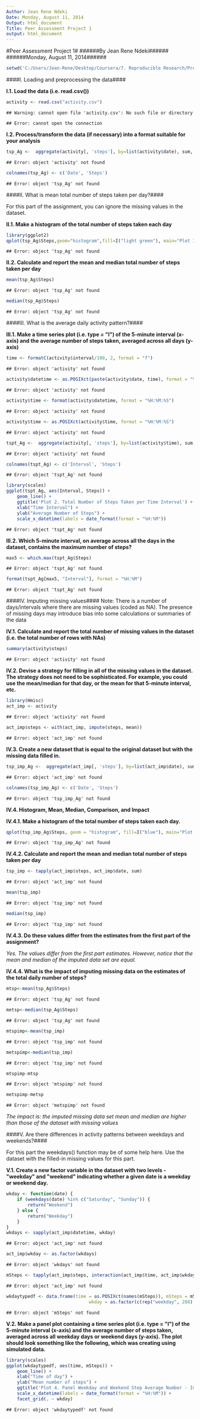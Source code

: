 ```yaml
---
Author: Jean Rene Ndeki
Date: Monday, August 11, 2014
Output: html_document
Title: Peer Assessment Project 1
output: html_document
---
```

#Peer Assessment Project 1#
######By Jean Rene Ndeki######
######Monday, August 11, 2014######


```r
setwd('C:/Users/Jean-Rene/Desktop/Coursera/7. Reproducible Research/Project 1/Data')
```

####I. Loading and preprocessing the data####

**I.1. Load the data (i.e. read.csv())**


```r
activity <- read.csv("activity.csv")
```

```
## Warning: cannot open file 'activity.csv': No such file or directory
```

```
## Error: cannot open the connection
```

**I.2. Process/transform the data (if necessary) into a format suitable for your analysis**


```r
tsp_Ag <-  aggregate(activity[, 'steps'], by=list(activity$date), sum, na.rm = TRUE)
```

```
## Error: object 'activity' not found
```

```r
colnames(tsp_Ag) <- c('Date', 'Steps')
```

```
## Error: object 'tsp_Ag' not found
```

####II. What is mean total number of steps taken per day?####

For this part of the assignment, you can ignore the missing values in the dataset.

**II.1. Make a histogram of the total number of steps taken each day**


```r
library(ggplot2)
qplot(tsp_Ag$Steps,geom="histogram",fill=I("light green"), main="Plot 1. Daily Total Number Steps",xlab="Total steps",ylab="Frequency")
```

```
## Error: object 'tsp_Ag' not found
```

**II.2. Calculate and report the mean and median total number of steps taken per day**


```r
mean(tsp_Ag$Steps)
```

```
## Error: object 'tsp_Ag' not found
```

```r
median(tsp_Ag$Steps)
```

```
## Error: object 'tsp_Ag' not found
```

####III. What is the average daily activity pattern?####

**III.1. Make a time series plot (i.e. type = "l") of the 5-minute interval (x-axis) and the average number of steps taken, averaged across all days (y-axis)**


```r
time <- formatC(activity$interval/100, 2, format = "f")
```

```
## Error: object 'activity' not found
```

```r
activity$datetime <- as.POSIXct(paste(activity$date, time), format = "%Y-%m-%d %H.%M",tz = "GMT")
```

```
## Error: object 'activity' not found
```

```r
activity$time <- format(activity$datetime, format = "%H:%M:%S")
```

```
## Error: object 'activity' not found
```

```r
activity$time <- as.POSIXct(activity$time, format = "%H:%M:%S")
```

```
## Error: object 'activity' not found
```

```r
tspt_Ag <-  aggregate(activity[, 'steps'], by=list(activity$time), sum, na.rm = TRUE)
```

```
## Error: object 'activity' not found
```

```r
colnames(tspt_Ag) <- c('Interval', 'Steps')
```

```
## Error: object 'tspt_Ag' not found
```


```r
library(scales)
ggplot(tspt_Ag, aes(Interval, Steps)) + 
    geom_line() + 
    ggtitle('Plot 2. Total Number of Steps Taken per Time Interval') +
    xlab("Time Interval") + 
    ylab("Average Number of Steps") + 
    scale_x_datetime(labels = date_format(format = "%H:%M"))
```

```
## Error: object 'tspt_Ag' not found
```

**III.2. Which 5-minute interval, on average across all the days in the dataset, contains the maximum number of steps?**


```r
max5 <- which.max(tspt_Ag$Steps)
```

```
## Error: object 'tspt_Ag' not found
```

```r
format(tspt_Ag[max5, "Interval"], format = "%H:%M")
```

```
## Error: object 'tspt_Ag' not found
```

####IV. Imputing missing values####
Note: There is a number of days/intervals where there are missing values (coded as NA). The presence of missing days may introduce bias into some calculations or summaries of the data

**IV.1. Calculate and report the total number of missing values in the dataset (i.e. the total number of rows with NAs)**


```r
summary(activity$steps)
```

```
## Error: object 'activity' not found
```


**IV.2. Devise a strategy for filling in all of the missing values in the dataset. The strategy does not need to be sophisticated. For example, you could use the mean/median for that day, or the mean for that 5-minute interval, etc.**


```r
library(Hmisc)
act_imp <- activity
```

```
## Error: object 'activity' not found
```

```r
act_imp$steps <- with(act_imp, impute(steps, mean))
```

```
## Error: object 'act_imp' not found
```

**IV.3. Create a new dataset that is equal to the original dataset but with the missing data filled in.**


```r
tsp_imp_Ag <-  aggregate(act_imp[, 'steps'], by=list(act_imp$date), sum, na.rm = TRUE)
```

```
## Error: object 'act_imp' not found
```

```r
colnames(tsp_imp_Ag) <- c('Date', 'Steps')
```

```
## Error: object 'tsp_imp_Ag' not found
```

**IV.4. Histogram, Mean, Median, Comparison, and Impact**

**IV.4.1. Make a histogram of the total number of steps taken each day.**


```r
qplot(tsp_imp_Ag$Steps, geom = "histogram", fill=I("blue"), main="Plot 3. Total Number Daily Steps - Imputed",xlab = "Total steps", ylab = "Frequency")
```

```
## Error: object 'tsp_imp_Ag' not found
```

**IV.4.2. Calculate and report the mean and median total number of steps taken per day**


```r
tsp_imp <- tapply(act_imp$steps, act_imp$date, sum)
```

```
## Error: object 'act_imp' not found
```


```r
mean(tsp_imp)
```

```
## Error: object 'tsp_imp' not found
```

```r
median(tsp_imp)
```

```
## Error: object 'tsp_imp' not found
```

**IV.4.3. Do these values differ from the estimates from the first part of the assignment?** 

*Yes. The values differ from the first part estimates. However, notice that the mean and median of the imputed data set are equal.*

**IV.4.4. What is the impact of imputing missing data on the estimates of the total daily number of steps?**


```r
mtsp<-mean(tsp_Ag$Steps)
```

```
## Error: object 'tsp_Ag' not found
```

```r
metsp<-median(tsp_Ag$Steps)
```

```
## Error: object 'tsp_Ag' not found
```

```r
mtspimp<-mean(tsp_imp)
```

```
## Error: object 'tsp_imp' not found
```

```r
metspimp<-median(tsp_imp)
```

```
## Error: object 'tsp_imp' not found
```


```r
mtspimp-mtsp
```

```
## Error: object 'mtspimp' not found
```

```r
metspimp-metsp
```

```
## Error: object 'metspimp' not found
```

*The impact is: the imputed missing data set mean and median are higher than those of the dataset with missing values*

####V. Are there differences in activity patterns between weekdays and weekends?####

For this part the weekdays() function may be of some help here. Use the dataset with the filled-in missing values for this part.

**V.1. Create a new factor variable in the dataset with two levels - "weekday" and "weekend" indicating whether a given date is a weekday or weekend day.**


```r
wkday <- function(date) {
    if (weekdays(date) %in% c("Saturday", "Sunday")) {
        return("Weekend")
    } else {
        return("Weekday")
    }
}
wkdays <- sapply(act_imp$datetime, wkday)
```

```
## Error: object 'act_imp' not found
```

```r
act_imp$wkday <- as.factor(wkdays)
```

```
## Error: object 'wkdays' not found
```

```r
mSteps <- tapply(act_imp$steps, interaction(act_imp$time, act_imp$wkday), mean, na.rm = TRUE)
```

```
## Error: object 'act_imp' not found
```

```r
wkdaytypedf <- data.frame(time = as.POSIXct(names(mSteps)), mSteps = mSteps, 
                               wkday = as.factor(c(rep("weekday", 288), rep("weekend", 288))))
```

```
## Error: object 'mSteps' not found
```

**V.2. Make a panel plot containing a time series plot (i.e. type = "l") of the 5-minute interval (x-axis) and the average number of steps taken, averaged across all weekday days or weekend days (y-axis). The plot should look something like the following, which was creating using simulated data.**


```r
library(scales)
ggplot(wkdaytypedf, aes(time, mSteps)) + 
    geom_line() + 
    xlab("Time of day") + 
    ylab("Mean number of steps") + 
    ggtitle('Plot 4. Panel Weekday and Weekend Step Average Number - Imputed') +
    scale_x_datetime(labels = date_format(format = "%H:%M")) + 
    facet_grid(. ~ wkday)
```

```
## Error: object 'wkdaytypedf' not found
```
